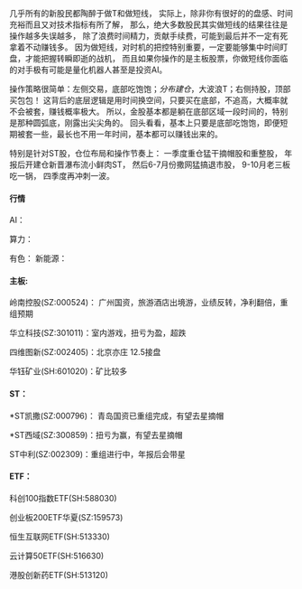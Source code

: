 几乎所有的新股民都陶醉于做T和做短线，
实际上，除非你有很好的的盘感、时间充裕而且又对技术指标有所了解，
那么，绝大多数股民其实做短线的结果往往是操作越多失误越多，
除了浪费时间精力，贡献手续费，可能到最后并不一定有死拿着不动赚钱多。
因为做短线，对时机的把控特别重要，一定要能够集中时间盯盘，才能把握转瞬即逝的战机，
而且如果你操作的是主板股票，你做短线你面临的对手极有可能是量化机器人甚至是投资AI。



操作策略很简单：左侧交易，底部吃饱饱；*分布建仓*，大波浪T；右侧持股，顶部买包包！
这背后的底层逻辑是用时间换空间，只要买在底部，不追高，大概率就不会被套，赚钱概率极大。
所以，金股基本都是躺在底部区域一段时间的，特别是那种圆弧底，刚露出尖尖角的。
回头看看，基本上只要是底部吃饱饱，即便短期被套一些，最长也不用一年时间，基本都可以赚钱出来的。



特别是针对ST股，仓位布局和操作节奏上：
一季度重仓猛干摘帽股和重整股，
年报后开建仓新晋瀑布流小鲜肉ST，
然后6-7月份撒网猛搞退市股，
9-10月老三板吃一锅，
四季度再冲刺一波。





#### 行情

AI：

算力：

有色：
新能源：





#### 主板:

岭南控股(SZ:000524)： 广州国资，旅游酒店出境游，业绩反转，净利翻倍，重组预期

华立科技(SZ:301011)：室内游戏，扭亏为盈，超跌

四维图新(SZ:002405)：北京亦庄 12.5接盘

华钰矿业(SH:601020)：矿比较多



#### ST：

*ST凯撒(SZ:000796)： 青岛国资已重组完成，有望去星摘帽

*ST西域(SZ:300859)：扭亏为赢，有望去星摘帽

ST中利(SZ:002309)：重组进行中，年报后会带星



#### ETF：

科创100指数ETF(SH:588030)

创业板200ETF华夏(SZ:159573)

恒生互联网ETF(SH:513330)

云计算50ETF(SH:516630)

港股创新药ETF(SH:513120)



















































